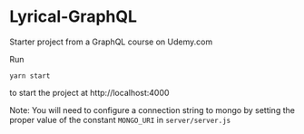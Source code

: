 # Lyrical-GraphQL

Starter project from a GraphQL course on Udemy.com

Run

```
yarn start
```

to start the project at http://localhost:4000

Note: You will need to configure a connection string to mongo by setting the proper value of the constant `MONGO_URI` in `server/server.js`
